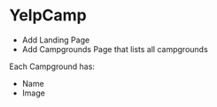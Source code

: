 # YelpCamp

* Add Landing Page
* Add Campgrounds Page that lists all campgrounds

Each Campground has:
* Name
* Image